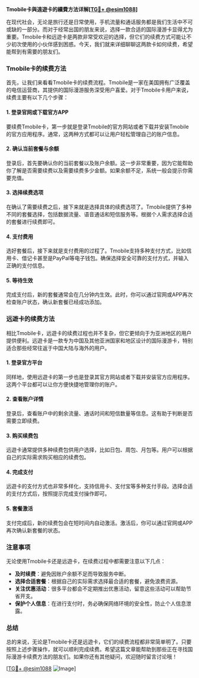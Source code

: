 **Tmobile卡與遠遊卡的續費方法详解[[TG💪+ @esim1088](https://t.me/s/esim1088)]**

在现代社会，无论是旅行还是日常使用，手机流量和通话服务都是我们生活中不可或缺的一部分。而对于经常出国的朋友来说，选择一款合适的国际漫游卡显得尤为重要。Tmobile卡和远遊卡是两款非常受欢迎的选择，但它们的续费方式可能让不少初次使用的小伙伴感到困惑。今天，我们就来详细聊聊这两款卡如何续费，希望能帮到有需要的朋友们。

### Tmobile卡的续费方法

首先，让我们来看看Tmobile卡的续费流程。Tmobile是一家在美国拥有广泛覆盖的电信运营商，其提供的国际漫游服务深受用户喜爱。对于Tmobile卡用户来说，续费主要有以下几个步骤：

#### 1. 登录官网或下载官方APP
要续费Tmobile卡，第一步就是登录Tmobile的官方网站或者下载并安装Tmobile的官方应用程序。通常，这两种方式都可以让用户轻松管理自己的账户信息。

#### 2. 确认当前套餐与余额
登录后，首先要确认你的当前套餐以及账户余额。这一步非常重要，因为它能帮助你了解是否需要续费以及需要续费多少金额。如果余额不足，系统一般会提示你需要充值。

#### 3. 选择续费选项
在确认了需要续费之后，接下来就是选择具体的续费选项了。Tmobile提供了多种不同的套餐选择，包括数据流量、语音通话和短信服务等。根据个人需求选择合适的套餐进行续费即可。

#### 4. 支付费用
选好套餐后，接下来就是支付费用的过程了。Tmobile支持多种支付方式，比如信用卡、借记卡甚至是PayPal等电子钱包。确保选择安全可靠的支付方式，并输入正确的支付信息。

#### 5. 等待生效
完成支付后，新的套餐通常会在几分钟内生效。此时，你可以通过官网或APP再次检查账户状态，确认新套餐已经成功添加。

### 远遊卡的续费方法

相比Tmobile卡，远遊卡的续费过程也并不复杂，但它更倾向于为亚洲地区的用户提供便利。远遊卡是一款专为中国及其他亚洲国家和地区设计的国际漫游卡，特别适合那些经常往返于中国大陆与海外的用户。

#### 1. 登录官方平台
同样地，使用远遊卡的第一步也是登录其官方网站或者下载并安装官方应用程序。这两个平台都可以让你方便快捷地管理你的账户。

#### 2. 查看账户详情
登录后，查看账户中的剩余流量、通话时间和短信数量等信息。这有助于判断是否需要立即续费。

#### 3. 购买续费包
远遊卡通常提供多种续费包供用户选择，比如日包、周包、月包等。用户可以根据自己的实际需求购买相应的续费包。

#### 4. 完成支付
远遊卡的支付方式也非常多样化，支持信用卡、支付宝等多种支付手段。选择合适的支付方式后，按照提示完成支付操作即可。

#### 5. 套餐激活
支付完成后，新的续费包会在短时间内自动激活。激活后，你可以通过官网或APP再次确认新套餐的状态。

### 注意事项

无论使用Tmobile卡还是远遊卡，在续费过程中都需要注意以下几点：

- **及时续费**：避免因账户余额不足而导致服务中断。
- **选择合适套餐**：根据自己的实际需求选择最合适的套餐，避免浪费资源。
- **关注优惠活动**：很多平台都会不定期推出优惠活动，留意这些活动可以帮助节省开支。
- **保护个人信息**：在进行支付时，务必确保网络环境的安全性，防止个人信息泄露。

### 总结

总的来说，无论是Tmobile卡还是远遊卡，它们的续费流程都非常简单明了。只要按照上述步骤操作，就可以顺利完成续费。希望这篇文章能帮助到那些正在寻找国际漫游卡续费方法的朋友们。如果你还有其他疑问，欢迎随时留言讨论哦！

[[TG💪+ @esim1088](https://t.me/s/esim1088) ![Image](https://i.postimg.cc/4NQfJmqS/Snipaste-2025-05-13-00-14-12.png)]